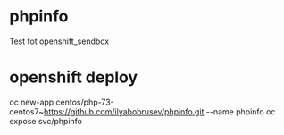 # phpinfo
Test fot openshift_sendbox
# openshift deploy
oc new-app centos/php-73-centos7~https://github.com/ilyabobrusev/phpinfo.git --name phpinfo
oc expose svc/phpinfo